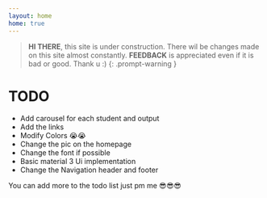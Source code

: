 ```yaml
---
layout: home
home: true
---
```


> **HI THERE**, this site is under construction. There wil be changes made on this site almost constantly.  **FEEDBACK** is appreciated even if it is bad or good. Thank u :)
{: .prompt-warning }

# TODO
- Add carousel for each student and output
- Add the links
- Modify Colors 😭😭
- Change the pic on the homepage
- Change the font if possible
- Basic material 3 Ui implementation 
- Change the Navigation header and footer

You can add more to the todo list just pm me 😎😎😎
